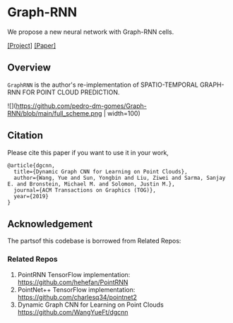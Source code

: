 # Graph-RNN
We propose a new neural network with Graph-RNN cells. 


[[Project]](https://github.com/pedro-dm-gomes/Graph-RNN) [[Paper]](https://arxiv.org/abs/2102.07482)     

## Overview
`GraphRNN` is the author's re-implementation of SPATIO-TEMPORAL GRAPH-RNN FOR POINT CLOUD PREDICTION.

![](https://github.com/pedro-dm-gomes/Graph-RNN/blob/main/full_scheme.png |  width=100)

## Citation
Please cite this paper if you want to use it in your work,

	@article{dgcnn,
	  title={Dynamic Graph CNN for Learning on Point Clouds},
	  author={Wang, Yue and Sun, Yongbin and Liu, Ziwei and Sarma, Sanjay E. and Bronstein, Michael M. and Solomon, Justin M.},
	  journal={ACM Transactions on Graphics (TOG)},
	  year={2019}
	}

## Acknowledgement
The partsof this codebase is borrowed from Related Repos:

### Related Repos
1. PointRNN TensorFlow implementation: https://github.com/hehefan/PointRNN
2. PointNet++ TensorFlow implementation: https://github.com/charlesq34/pointnet2
3. Dynamic Graph CNN for Learning on Point Clouds https://github.com/WangYueFt/dgcnn


